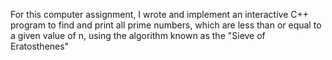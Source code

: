 For this computer assignment, I wrote and implement an interactive C++ program to find and print all prime numbers, 
which are less than or equal to a given value of n, using the algorithm known as the "Sieve of Eratosthenes"
